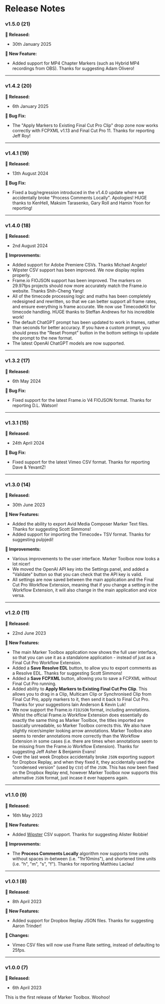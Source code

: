 # Release Notes

### v1.5.0 (21)

**🎉 Released:**
- 30th January 2025

**🥳 New Feature:**
- Added support for MP4 Chapter Markers (such as Hybrid MP4 recordings from OBS). Thanks for suggesting Adam Olivero!

---

### v1.4.2 (20)

**🎉 Released:**
- 6th January 2025

**🐞 Bug Fix:**
- The "Apply Markers to Existing Final Cut Pro Clip" drop zone now works correctly with FCPXML v1.13 and Final Cut Pro 11. Thanks for reporting Jeff Roy!

---

### v1.4.1 (19)

**🎉 Released:**
- 13th August 2024

**🐞 Bug Fix:**
- Fixed a bug/regression introduced in the v1.4.0 update where we accidentally broke "Process Comments Locally". Apologies! HUGE thanks to KenHell, Maksim Tarasenko, Gary Roll and Hamin Yoon for reporting!

---

### v1.4.0 (18)

**🎉 Released:**
- 2nd August 2024

**🔨 Improvements:**
- Added support for Adobe Premiere CSVs. Thanks Michael Angelo!
- Wipster CSV support has been improved. We now display replies properly.
- Frame.io FIOJSON  support has been improved. The markers on 29.97fps projects should now more accurately match the Frame.io website. Thanks Shih-Cheng Yang!
- All of the timecode processing logic and maths has been completely redesigned and rewritten, so that we can better support all frame rates, and ensure everything is frame accurate. We now use TimecodeKit for timecode handling. HUGE thanks to Steffan Andrews for his incredible work!
- The default ChatGPT prompt has been updated to work in frames, rather than seconds for better accuracy. If you have a custom prompt, you should press the "Reset Prompt" button in the bottom settings to update the prompt to the new format.
- The latest OpenAI ChatGPT models are now supported.

---

### v1.3.2 (17)

**🎉 Released:**
- 6th May 2024

**🐞 Bug Fix:**
- Fixed support for the latest Frame.io V4 FIOJSON format. Thanks for reporting D.L. Watson!

---

### v1.3.1 (15)

**🎉 Released:**
- 24th April 2024

**🐞 Bug Fix:**
- Fixed support for the latest Vimeo CSV format. Thanks for reporting Dave & YevantZ!

---

### v1.3.0 (14)

**🎉 Released:**
- 30th June 2023

**🥳 New Features:**
- Added the ability to export Avid Media Composer Marker Text files. Thanks for suggesting Scott Simmons!
- Added support for importing the Timecode+ TSV format. Thanks for suggesting pulpjedi!

**🔨 Improvements:**
- Various improvements to the user interface. Marker Toolbox now looks a lot nicer!
- We moved the OpenAI API key into the Settings panel, and added a "Validate" button so that you can check that the API key is valid.
- All settings are now saved between the main application and the Final Cut Pro Workflow Extension, meaning that if you change a setting in the Workflow Extension, it will also change in the main application and vice versa.

---

### v1.2.0 (11)

**🎉 Released:**
- 22nd June 2023

**🥳 New Features:**
- The main Marker Toolbox application now shows the full user interface, so that you can use it as a standalone application - instead of just as a Final Cut Pro Workflow Extension.
- Added a **Save Resolve EDL** button, to allow you to export comments as a Resolve EDL. Thanks for suggesting Scott Simmons!
- Added a **Save FCPXML** button, allowing you to save a FCPXML without Final Cut Pro running.
- Added ability to **Apply Markers to Existing Final Cut Pro Clip**. This allows you to drag in a Clip, Multicam Clip or Synchronised Clip from Final Cut Pro, apply markers to it, then send it back to Final Cut Pro. Thanks for your suggestions Iain Anderson & Kevin Luk!
- We now support the Frame.io `FIOJSON` format, including annotations. Whilst the official Frame.io Workflow Extension does essentially do exactly the same thing as Marker Toolbox, the titles imported are basically unreadable, so Marker Toolbox corrects this. We also have slightly nicer/simpler looking arrow annotations. Marker Toolbox also seems to render annotations more correctly than the Workflow Extension in some cases (i.e. there are times when annotations seem to be missing from the Frame.io Workflow Extension). Thanks for suggesting Jeff Asher & Benjamin Evans!
- Over the last week Dropbox accidentally broke `JSON` exporting support for Dropbox Replay, and when they fixed it, they accidentally used the "condensed version" (used by `CSV`) of the `JSON`. This has now been fixed on the Dropbox Replay end, however Marker Toolbox now supports this alternative `JSON` format, just incase it ever happens again.

---

### v1.1.0 (9)

**🎉 Released:**
- 16th May 2023

**🥳 New Features:**
- Added [Wipster](https://www.wipster.io) CSV support. Thanks for suggesting Alister Robbie!

**🔨 Improvements:**
- The **Process Comments Locally** algorithm now supports time units without spaces in-between (i.e. "1hr10mins"), and shortened time units (i.e. "h", "m", "s", "f"). Thanks for reporting Matthieu Laclau!

---

### v1.0.1 (8)

**🎉 Released:**
- 8th April 2023

**🥳 New Features:**
- Added support for Dropbox Replay JSON files. Thanks for suggesting Aaron Trinder!

**🔨 Changes:**
- Vimeo CSV files will now use Frame Rate setting, instead of defaulting to 25fps.

---

### v1.0.0 (7)

**🎉 Released:**
- 6th April 2023

This is the first release of Marker Toolbox. Woohoo!